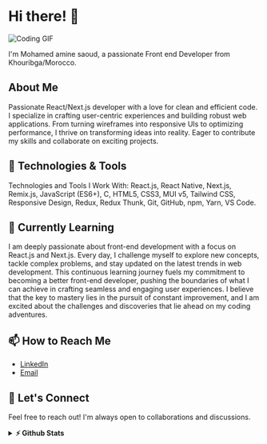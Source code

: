 # Hi there! 👋

![Coding GIF](https://media.giphy.com/media/ZVik7pBtu9dNS/giphy.gif)

I'm Mohamed amine saoud, a passionate Front end Developer from Khouribga/Morocco.

## About Me

Passionate React/Next.js developer with a love for clean and efficient code. I specialize in crafting user-centric experiences and building robust web applications. From turning wireframes into responsive UIs to optimizing performance, I thrive on transforming ideas into reality. Eager to contribute my skills and collaborate on exciting projects.

## 🔧 Technologies & Tools

Technologies and Tools I Work With:
 React.js, React Native, Next.js, Remix.js, JavaScript (ES6+), C, HTML5, CSS3, MUI v5, Tailwind CSS, Responsive Design, Redux, Redux Thunk, Git, GitHub, npm, Yarn, VS Code.

## 🌱 Currently Learning

I am deeply passionate about front-end development with a focus on React.js and Next.js. Every day, I challenge myself to explore new concepts, tackle complex problems, and stay updated on the latest trends in web development. This continuous learning journey fuels my commitment to becoming a better front-end developer, pushing the boundaries of what I can achieve in crafting seamless and engaging user experiences. I believe that the key to mastery lies in the pursuit of constant improvement, and I am excited about the challenges and discoveries that lie ahead on my coding adventures.

## 📫 How to Reach Me

- [LinkedIn](https://www.linkedin.com/in/mohamed-amine-saoud-63ab12249/)
- [Email](mailto:medaminesaoud8020@gmail.com)

## 🤝 Let's Connect

Feel free to reach out! I'm always open to collaborations and discussions.

<details>	
  <summary><b>⚡ Github Stats</b></summary>
  <br />
  <img height="200em" src="https://github-profile-summary-cards.vercel.app/api/cards/profile-details?username=msaoud1337&theme=dracula" />
  <br/>
  <img height="200em" src="https://github-profile-summary-cards.vercel.app/api/cards/productive-time?username=msaoud1337&theme=dracula"/>
  <img height="200em" src="https://github-profile-summary-cards.vercel.app/api/cards/stats?username=msaoud1337&theme=dracula"/>
  <br/>
  <img height="200em" src="https://github-profile-summary-cards.vercel.app/api/cards/repos-per-language?username=msaoud1337&theme=dracula"/>
  <img height="200em" src="https://github-profile-summary-cards.vercel.app/api/cards/most-commit-language?username=msaoud1337&theme=dracula"/>

  [![Top Langs](https://github-readme-stats.vercel.app/api/top-langs/?username=msaoud1337&theme=dracula&hide=c)](https://github.com/anuraghazra/github-readme-stats)

</details>
